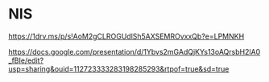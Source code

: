 # NIS
https://1drv.ms/p/s!AoM2gCLROGUdlSh5AXSEMROvxxQb?e=LPMNKH

https://docs.google.com/presentation/d/1Ybvs2mGAdQjKYs13oAQrsbH2lA0_fBIe/edit?usp=sharing&ouid=112723333283198285293&rtpof=true&sd=true
